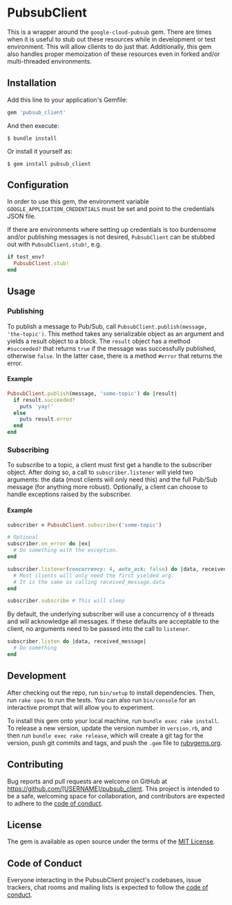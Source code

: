 # PubsubClient

This is a wrapper around the `google-cloud-pubsub` gem. There are times when it is useful to stub out these resources while in development or test environment. This will allow clients to do just that. Additionally, this gem also handles proper memoization of these resources even in forked and/or multi-threaded environments.

## Installation

Add this line to your application's Gemfile:

```ruby
gem 'pubsub_client'
```

And then execute:

    $ bundle install

Or install it yourself as:

    $ gem install pubsub_client

## Configuration

In order to use this gem, the environment variable `GOOGLE_APPLICATION_CREDENTIALS` must be set and point to the credentials JSON file.

If there are environments where setting up credentials is too burdensome and/or publishing messages is not desired, `PubsubClient` can be stubbed out with `PubsubClient.stub!`, e.g.

```ruby
if test_env?
  PubsubClient.stub!
end
```

## Usage

### Publishing

To publish a message to Pub/Sub, call `PubsubClient.publish(message, 'the-topic')`. This method takes any serializable object as an argument and yields a result object to a block. The `result` object has a method `#succeeded?` that returns `true` if the message was successfully published, otherwise `false`. In the latter case, there is a method `#error` that returns the error.

#### Example
```ruby
PubsubClient.publish(message, 'some-topic') do |result|
  if result.succeeded?
    puts 'yay!'
  else
    puts result.error
  end
end
```

### Subscribing

To subscribe to a topic, a client must first get a handle to the subscriber object. After doing so, a call to `subscriber.listener` will yield two arguments: the data (most clients will only need this) and the full Pub/Sub message (for anything more robust). Optionally, a client can choose to handle exceptions raised by the subscriber.

#### Example
```ruby
subscriber = PubsubClient.subscriber('some-topic')

# Optional
subscriber.on_error do |ex|
  # Do something with the exception.
end

subscriber.listener(concurrency: 4, auto_ack: false) do |data, received_message|
  # Most clients will only need the first yielded arg.
  # It is the same as calling received_message.data
end

subscriber.subscribe # This will sleep
```

By default, the underlying subscriber will use a concurrency of `8` threads and will acknowledge all messages. If these defaults are acceptable to the client, no arguments need to be passed into the call to `listener`.
```ruby
subscriber.listen do |data, received_message|
  # Do something
end
```

## Development

After checking out the repo, run `bin/setup` to install dependencies. Then, run `rake spec` to run the tests. You can also run `bin/console` for an interactive prompt that will allow you to experiment.

To install this gem onto your local machine, run `bundle exec rake install`. To release a new version, update the version number in `version.rb`, and then run `bundle exec rake release`, which will create a git tag for the version, push git commits and tags, and push the `.gem` file to [rubygems.org](https://rubygems.org).

## Contributing

Bug reports and pull requests are welcome on GitHub at https://github.com/[USERNAME]/pubsub_client. This project is intended to be a safe, welcoming space for collaboration, and contributors are expected to adhere to the [code of conduct](https://github.com/[USERNAME]/pubsub_client/blob/master/CODE_OF_CONDUCT.md).


## License

The gem is available as open source under the terms of the [MIT License](https://opensource.org/licenses/MIT).

## Code of Conduct

Everyone interacting in the PubsubClient project's codebases, issue trackers, chat rooms and mailing lists is expected to follow the [code of conduct](https://github.com/[USERNAME]/pubsub_client/blob/master/CODE_OF_CONDUCT.md).
